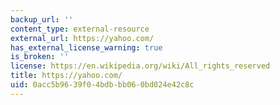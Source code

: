 ```yaml
---
backup_url: ''
content_type: external-resource
external_url: https://yahoo.com/
has_external_license_warning: true
is_broken: ''
license: https://en.wikipedia.org/wiki/All_rights_reserved
title: https://yahoo.com/
uid: 0acc5b96-39f0-4bdb-bb06-0bd024e42c8c
---
```

